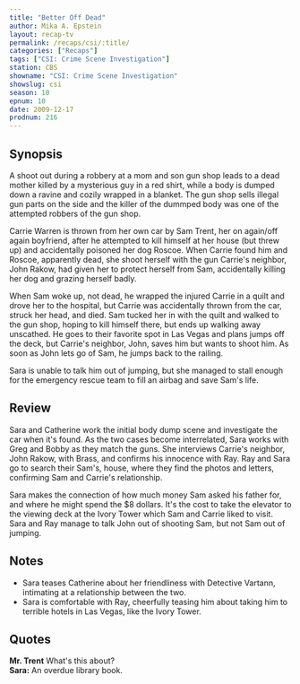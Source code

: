 ```yaml
---
title: "Better Off Dead"
author: Mika A. Epstein
layout: recap-tv
permalink: /recaps/csi/:title/
categories: ["Recaps"]
tags: ["CSI: Crime Scene Investigation"]
station: CBS
showname: "CSI: Crime Scene Investigation"
showslug: csi
season: 10
epnum: 10  
date: 2009-12-17
prodnum: 216  
---
```


## Synopsis

A shoot out during a robbery at a mom and son gun shop leads to a dead mother killed by a mysterious guy in a red shirt, while a body is dumped down a ravine and cozily wrapped in a blanket. The gun shop sells illegal gun parts on the side and the killer of the dummped body was one of the attempted robbers of the gun shop.

Carrie Warren is thrown from her own car by Sam Trent, her on again/off again boyfriend, after he attempted to kill himself at her house (but threw up) and accidentally poisoned her dog Roscoe. When Carrie found him and Roscoe, apparently dead, she shoot herself with the gun Carrie's neighbor, John Rakow, had given her to protect herself from Sam, accidentally killing her dog and grazing herself badly.

When Sam woke up, not dead, he wrapped the injured Carrie in a quilt and drove her to the hospital, but Carrie was accidentally thrown from the car, struck her head, and died. Sam tucked her in with the quilt and walked to the gun shop, hoping to kill himself there, but ends up walking away unscathed. He goes to their favorite spot in Las Vegas and plans jumps off the deck, but Carrie's neighbor, John, saves him but wants to shoot him. As soon as John lets go of Sam, he jumps back to the railing.

Sara is unable to talk him out of jumping, but she managed to stall enough for the emergency rescue team to fill an airbag and save Sam's life.

## Review

Sara and Catherine work the initial body dump scene and investigate the car when it's found. As the two cases become interrelated, Sara works with Greg and Bobby as they match the guns. She interviews Carrie's neighbor, John Rakow, with Brass, and confirms his innocence with Ray. Ray and Sara go to search their Sam's, house, where they find the photos and letters, confirming Sam and Carrie's relationship.

Sara makes the connection of how much money Sam asked his father for, and where he might spend the $8 dollars. It's the cost to take the elevator to the viewing deck at the Ivory Tower which Sam and Carrie liked to visit. Sara and Ray manage to talk John out of shooting Sam, but not Sam out of jumping.

## Notes

* Sara teases Catherine about her friendliness with Detective Vartann, intimating at a relationship between the two.  
* Sara is comfortable with Ray, cheerfully teasing him about taking him to terrible hotels in Las Vegas, like the Ivory Tower.

## Quotes

**Mr. Trent** What's this about?  
**Sara:** An overdue library book.

